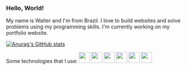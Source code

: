 ### Hello, World!

My name is Walter and I'm from Brazil. I love to build websites and solve problems using my programming skills. I'm currently working on my portfolio website.

[![Anurag's GitHub stats](https://github-readme-stats.vercel.app/api?username=wscneto)](https://github.com/anuraghazra/github-readme-stats)

Some technologies that I use:
<img padding="5" height="30" src="https://cdn.jsdelivr.net/gh/devicons/devicon/icons/html5/html5-plain.svg" />
<img padding="5" height="30" src="https://cdn.jsdelivr.net/gh/devicons/devicon/icons/css3/css3-plain.svg" />
<img padding="5" height="30" src="https://cdn.jsdelivr.net/gh/devicons/devicon/icons/javascript/javascript-plain.svg" />
<img padding="5" height="30" src="https://cdn.jsdelivr.net/gh/devicons/devicon/icons/bootstrap/bootstrap-plain-wordmark.svg" />
<img padding="5" height="30" src="https://cdn.jsdelivr.net/gh/devicons/devicon/icons/csharp/csharp-plain.svg" />
<img padding="5" height="30" src="https://cdn.jsdelivr.net/gh/devicons/devicon/icons/mysql/mysql-original-wordmark.svg" />
